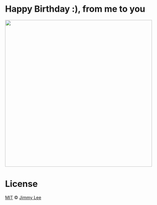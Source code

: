 # Happy Birthday :), from me to you

<img src="https://github.com/pifafu/dough-baby/blob/master/app/images/01.gif" width="480px">

# License

[MIT](LICENSE) © [Jimmy Lee](http://jimmyl.ee)
